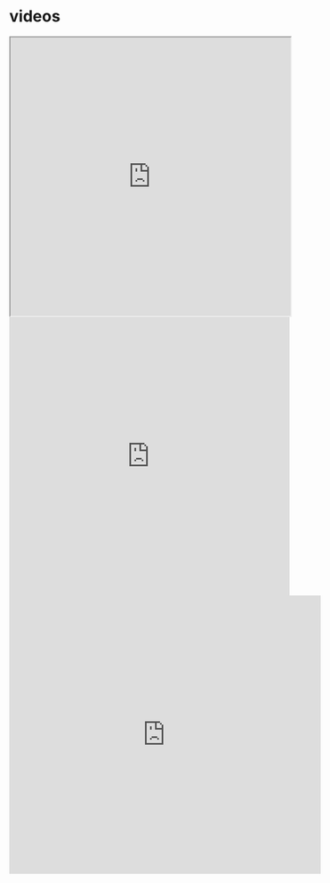 # videos

<iframe width="100%" height="500" src="https://www.youtube.com/embed/6TiTBnE0NlU" allow="accelerometer; autoplay; encrypted-media; gyroscope; picture-in-picture" allowfullscreen=""></iframe>
<iframe width="100%" height="500" src="https://www.youtube.com/embed/GH80XCx0YBc" frameborder="0" allow="accelerometer; autoplay; encrypted-media; gyroscope; picture-in-picture" allowfullscreen></iframe>
<iframe width="560" height="500" src="https://www.youtube.com/embed/Pq0v6RiVpQo" frameborder="0" allow="accelerometer; autoplay; encrypted-media; gyroscope; picture-in-picture" allowfullscreen></iframe>
